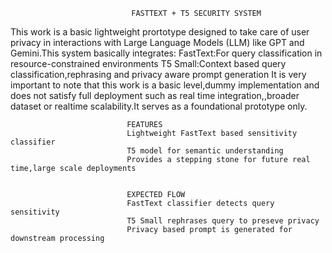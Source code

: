                               FASTTEXT + T5 SECURITY SYSTEM
This work is a basic lightweight prortotype designed to take care of user privacy in interactions with Large Language Models (LLM) like GPT and Gemini.This system basically integrates:
                                            FastText:For query classification in resource-constrained environments
                                            T5 Small:Context based query classification,rephrasing and privacy aware prompt generation
It is very important to note that this work is a basic level,dummy implementation and does not satisfy full deployment such as real time integration,,broader dataset or realtime scalability.It serves as a foundational 
prototype only.


                              FEATURES
                              Lightweight FastText based sensitivity classifier
                              T5 model for semantic understanding
                              Provides a stepping stone for future real time,large scale deployments


                              EXPECTED FLOW
                              FastText classifier detects query sensitivity
                              T5 Small rephrases query to preseve privacy
                              Privacy based prompt is generated for downstream processing

                              
